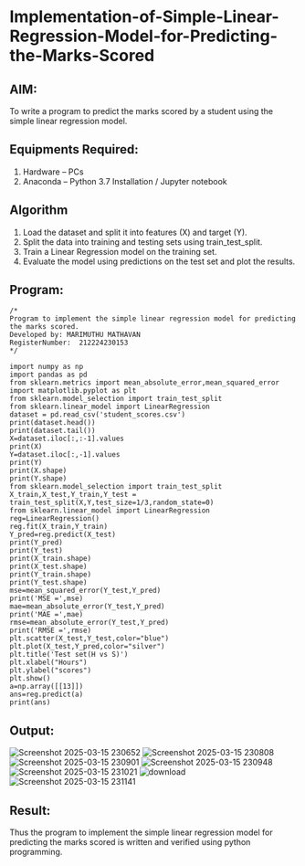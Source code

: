 # Implementation-of-Simple-Linear-Regression-Model-for-Predicting-the-Marks-Scored

## AIM:
To write a program to predict the marks scored by a student using the simple linear regression model.

## Equipments Required:
1. Hardware – PCs
2. Anaconda – Python 3.7 Installation / Jupyter notebook

## Algorithm
1. Load the dataset and split it into features (X) and target (Y).
2. Split the data into training and testing sets using train_test_split.
3. Train a Linear Regression model on the training set.
4. Evaluate the model using predictions on the test set and plot the results.

## Program:
```
/*
Program to implement the simple linear regression model for predicting the marks scored.
Developed by: MARIMUTHU MATHAVAN
RegisterNumber:  212224230153
*/
```
```
import numpy as np
import pandas as pd
from sklearn.metrics import mean_absolute_error,mean_squared_error
import matplotlib.pyplot as plt
from sklearn.model_selection import train_test_split
from sklearn.linear_model import LinearRegression
dataset = pd.read_csv('student_scores.csv')
print(dataset.head())
print(dataset.tail())
X=dataset.iloc[:,:-1].values
print(X)
Y=dataset.iloc[:,-1].values
print(Y)
print(X.shape)
print(Y.shape)
from sklearn.model_selection import train_test_split
X_train,X_test,Y_train,Y_test = train_test_split(X,Y,test_size=1/3,random_state=0)
from sklearn.linear_model import LinearRegression
reg=LinearRegression()
reg.fit(X_train,Y_train)
Y_pred=reg.predict(X_test)
print(Y_pred)
print(Y_test)
print(X_train.shape)
print(X_test.shape)
print(Y_train.shape)
print(Y_test.shape)
mse=mean_squared_error(Y_test,Y_pred)
print('MSE =',mse)
mae=mean_absolute_error(Y_test,Y_pred)
print('MAE =',mae)
rmse=mean_absolute_error(Y_test,Y_pred)
print('RMSE =',rmse)
plt.scatter(X_test,Y_test,color="blue")
plt.plot(X_test,Y_pred,color="silver")
plt.title('Test set(H vs S)')
plt.xlabel("Hours")
plt.ylabel("scores")
plt.show()
a=np.array([[13]])
ans=reg.predict(a)
print(ans)
```

## Output:
![Screenshot 2025-03-15 230652](https://github.com/user-attachments/assets/1876e17a-164c-4b03-a77b-6f940d8875db)
![Screenshot 2025-03-15 230808](https://github.com/user-attachments/assets/4bd98eff-2497-43db-830e-760321a1eb4b)
![Screenshot 2025-03-15 230901](https://github.com/user-attachments/assets/6f8ce2ac-5088-4fd9-9fbe-8875b41709a3)
![Screenshot 2025-03-15 230948](https://github.com/user-attachments/assets/28a1a06b-1e3b-413b-ab46-fdbc6bf74253)
![Screenshot 2025-03-15 231021](https://github.com/user-attachments/assets/c3e1876e-f001-4483-8d65-8e3042b819c7)
![download](https://github.com/user-attachments/assets/10b760e5-478b-481e-a644-9d9da7176265)
![Screenshot 2025-03-15 231141](https://github.com/user-attachments/assets/1e5d2d70-bfa9-4cb9-894f-e0f31cc6aaa5)


## Result:
Thus the program to implement the simple linear regression model for predicting the marks scored is written and verified using python programming.
